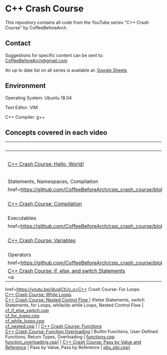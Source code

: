 # C++ Crash Course
This repository contains all code from the YouTube series "C++ Crash Course" by CoffeeBeforeArch.

## Contact

Suggestions for specific content can be sent to: CoffeeBeforeArch@gmail.com

An up to date list on all series is available at: <a href="https://docs.google.com/spreadsheets/d/1cV4nuP-ZflfeGUn0Ay0w-ZKJrh9CqDEKvBJqCNMlTxI/edit?usp=sharing">Google Sheets</a>

## Environment 
Operating System: Ubuntu 18.04

Text Editor: VIM

C++ Compiler: g++

## Concepts covered in each video
| Video | Concepts | Files |
| ----- | -------- | ----- |
| <a href=https://youtu.be/vxdb7s8DE6o>C++ Crash Course: Hello, World!</a> | Comments, Main Functions, Include
Statements, Namespaces, Compilation | <a
href=https://github.com/CoffeeBeforeArch/cpp_crash_course/blob/master/fundamental_concepts/getting_started/hello_world.cpp>hello_world.cpp</a> |
| <a href=https://youtu.be/7Iq9EmkrOXo>C++ Crash Course: Compilation</a> | Preprocessing, Object Code, Linking,
Executables | <a
href=https://github.com/CoffeeBeforeArch/cpp_crash_course/blob/master/fundamental_concepts/getting_started/hello_world.cpp>hello_world.cpp</a> |
| <a href=https://youtu.be/WD68rFWJDlU>C++ Crash Course: Variables</a> | Declaration, Initialization, Data Types,
Operators | <a
href=https://github.com/CoffeeBeforeArch/cpp_crash_course/blob/master/fundamental_concepts/getting_started/variables.cpp>variables.cpp</a> |
| <a href=https://youtu.be/zrPILwziC9w>C++ Crash Course: if, else, and switch Statements</a> <br><a
href=https://youtu.be/idugiCtUv_o>C++ Crash Course: For Loops</a> <br><a href=https://youtu.be/Vfk23WR-wsc>C++ Crash
Course: While Loops</a> <br><a href=https://youtu.be/S_FCmt4Qljc>C++ Crash Course: Nested Control Flow </a> | if/else
Statements, switch Statements, for Loops, while/do while Loops, Nested Control Flow | <a
href=https://github.com/CoffeeBeforeArch/cpp_crash_course/blob/master/fundamental_concepts/control_flow/cf_if_else_switch.cpp>cf_if_else_switch.cpp</a><br><a
href=https://github.com/CoffeeBeforeArch/cpp_crash_course/blob/master/fundamental_concepts/control_flow/cf_for_loops.cpp>cf_for_loops.cpp</a><br><a
href=https://github.com/CoffeeBeforeArch/cpp_crash_course/blob/master/fundamental_concepts/control_flow/cf_while_loops.cpp>cf_while_loops.cpp</a>
<br><a href=https://github.com/CoffeeBeforeArch/cpp_crash_course/blob/master/fundamental_concepts/control_flow/cf_nested.cpp>cf_nested.cpp</a> |
| <a href=https://youtu.be/IzngN4PsL3M>C++ Crash Course: Functions</a><br><a href=https://youtu.be/8pb6jZ-ocIg>C++ Crash
Course: Function Overloading</a> | Builtin Functions, User-Defined Functions, Return Types, Overloading | <a
href=https://github.com/CoffeeBeforeArch/cpp_crash_course/blob/master/fundamental_concepts/functions/functions.cpp>functions.cpp</a><br><a
href=https://github.com/CoffeeBeforeArch/cpp_crash_course/blob/master/fundamental_concepts/functions/function_overloading.cpp>function_overloading.cpp</a>|
| <a href=https://youtu.be/cCiy1lG5VcQ>C++ Crash Course: Pass by Value and Reference</a> | Pass by Value, Pass by
Reference | <a href=https://github.com/CoffeeBeforeArch/cpp_crash_course/blob/master/fundamental_concepts/functions/pbv_pbr.cpp>pbv_pbr.cpp</a>|
